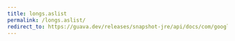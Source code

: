 ```yaml
---
title: longs.aslist
permalink: /longs.aslist/
redirect_to: https://guava.dev/releases/snapshot-jre/api/docs/com/google/common/primitives/Longs.html#asList-long...-
---
```

